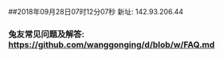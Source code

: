 ##2018年09月28日07时12分07秒 新址: 142.93.206.44
### 兔友常见问题及解答: https://github.com/wanggonging/d/blob/w/FAQ.md
